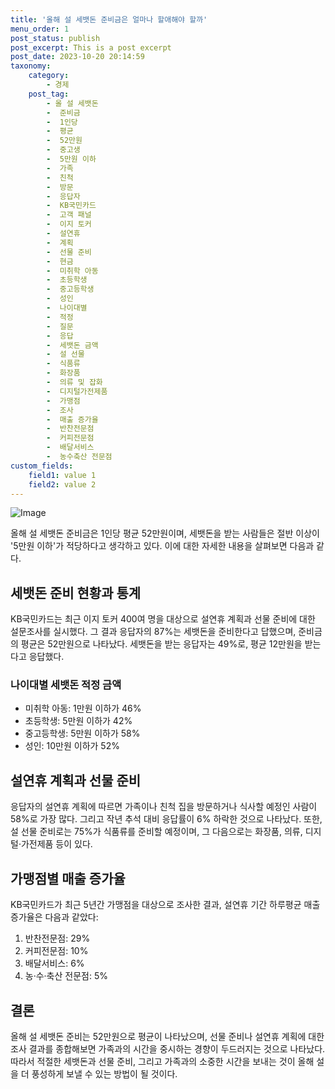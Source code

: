 ```yaml
---
title: '올해 설 세뱃돈 준비금은 얼마나 할애해야 할까'
menu_order: 1
post_status: publish
post_excerpt: This is a post excerpt
post_date: 2023-10-20 20:14:59
taxonomy:
    category:
        - 경제
    post_tag:
        - 올 설 세뱃돈
        -  준비금
        -  1인당
        -  평균
        -  52만원
        -  중고생
        -  5만원 이하
        -  가족
        -  친척
        -  방문
        -  응답자
        -  KB국민카드
        -  고객 패널
        -  이지 토커
        -  설연휴
        -  계획
        -  선물 준비
        -  현금
        -  미취학 아동
        -  초등학생
        -  중고등학생
        -  성인
        -  나이대별
        -  적정
        -  질문
        -  응답
        -  세뱃돈 금액
        -  설 선물
        -  식품류
        -  화장품
        -  의류 및 잡화
        -  디지털가전제품
        -  가맹점
        -  조사
        -  매출 증가율
        -  반찬전문점
        -  커피전문점
        -  배달서비스
        -  농수축산 전문점
custom_fields:
    field1: value 1
    field2: value 2
---
```


![Image](https://imgnews.pstatic.net/image/032/2024/02/06/0003277816_001_20240206214006381.jpg?type=w647)


올해 설 세뱃돈 준비금은 1인당 평균 52만원이며, 세뱃돈을 받는 사람들은 절반 이상이 '5만원 이하'가 적당하다고 생각하고 있다. 이에 대한 자세한 내용을 살펴보면 다음과 같다.

## 세뱃돈 준비 현황과 통계
KB국민카드는 최근 이지 토커 400여 명을 대상으로 설연휴 계획과 선물 준비에 대한 설문조사를 실시했다. 그 결과 응답자의 87%는 세뱃돈을 준비한다고 답했으며, 준비금의 평균은 52만원으로 나타났다. 세뱃돈을 받는 응답자는 49%로, 평균 12만원을 받는다고 응답했다.

### 나이대별 세뱃돈 적정 금액
- 미취학 아동: 1만원 이하가 46%
- 초등학생: 5만원 이하가 42%
- 중고등학생: 5만원 이하가 58%
- 성인: 10만원 이하가 52%

## 설연휴 계획과 선물 준비
응답자의 설연휴 계획에 따르면 가족이나 친척 집을 방문하거나 식사할 예정인 사람이 58%로 가장 많다. 그리고 작년 추석 대비 응답률이 6% 하락한 것으로 나타났다. 또한, 설 선물 준비로는 75%가 식품류를 준비할 예정이며, 그 다음으로는 화장품, 의류, 디지털·가전제품 등이 있다.

## 가맹점별 매출 증가율
KB국민카드가 최근 5년간 가맹점을 대상으로 조사한 결과, 설연휴 기간 하루평균 매출 증가율은 다음과 같았다:
1. 반찬전문점: 29%
2. 커피전문점: 10%
3. 배달서비스: 6%
4. 농·수·축산 전문점: 5%

## 결론
올해 설 세뱃돈 준비는 52만원으로 평균이 나타났으며, 선물 준비나 설연휴 계획에 대한 조사 결과를 종합해보면 가족과의 시간을 중시하는 경향이 두드러지는 것으로 나타났다. 따라서 적절한 세뱃돈과 선물 준비, 그리고 가족과의 소중한 시간을 보내는 것이 올해 설을 더 풍성하게 보낼 수 있는 방법이 될 것이다.
